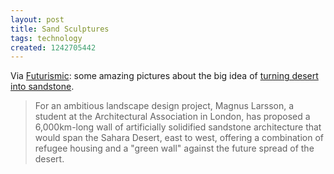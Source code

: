```yaml
---
layout: post
title: Sand Sculptures 
tags: technology
created: 1242705442
---
```

Via [Futurismic](http://futurismic.com/2009/04/21/rewriting-dune-arenaceous-antidesertification-architecture/):  some amazing pictures about the big idea of [turning desert into sandstone](http://bldgblog.blogspot.com/2009/04/sandstone.html).

> For an ambitious landscape design project, Magnus Larsson, a student at the Architectural Association in London, has proposed a 6,000km-long wall of artificially solidified sandstone architecture that would span the Sahara Desert, east to west, offering a combination of refugee housing and a "green wall" against the future spread of the desert.
